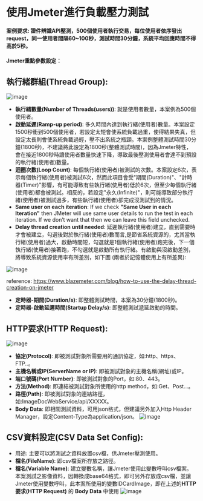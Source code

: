 # 使用Jmeter進行負載壓力測試 
#### 案例要求: 證件辨識API壓測，500個使用者執行交易，每位使用者依序發出request，同一使用者間隔60~100秒，測試時間30分鐘，系統平均回應時間不得高於5秒。

#### Jmeter重點參數設定：
## 執行緒群組(Thread Group):
![image](https://user-images.githubusercontent.com/14270012/84729556-949e2900-afc6-11ea-8f06-8f0a66d7d48e.png)
* **執行緒數量(Number of Threads(users))**: 就是使用者數量，本案例為500個使用者。
* **啟動延遲(Ramp-up period)**: 多久時間內達到執行緒(使用者)數量。本案設定1500秒衝到500個使用者，若設定太短會使系統負載過重，使得結果失真，但設定太長則會使系統負載過輕，壓不出系統之瓶頸。本案例整體測試時間30分鐘(1800秒)，不建議將此設定為1800秒(整體測試時間)，因為Jmeter特性，會在接近1800秒時讓使用者數量快速下降，導致最後壓測使用者會達不到預設的執行緒(使用者)數量。
* **迴圈次數(Loop Count)**: 每個執行緒(使用者)被測試的次數。本案設定6次，表示每個執行緒(使用者)被測試6次，然而此項目會受"期間(Duration)"、"計時器(Timer)"影響，有可能導致有些執行緒(使用者)低於6次，但至少每個執行緒(使用者)都會被測試。相反的，若設定"永久(Infinite)"，則可能導致部分執行緒(使用者)被測試過多，有些執行緒(使用者)卻完成沒測試到的情況。
* **Same user on each iteration**: If we check **"Same User in each Iteration"** then JMeter will use same user details to run the test in each iteration. If we don’t want that then we can leave this field unchecked.
* **Delay thread creation until needed**: 延遲執行緒(使用者)建立，直到需要時才會被建立，勾選後對於執行緒(使用者)數而言,是節省系統資源的，尤其當執行緒(使用者)過大，啟動時間短，勾選就是1個執行緒(使用者)跑完後，下一個執行緒(使用者)接著跑，不勾選就是啟動所有執行緒。有啟動與沒啟動差別，將導致系統資源使用率有所差別，如下圖 (兩者於記憶體使用上有所差異):

![image](https://user-images.githubusercontent.com/14270012/84728278-75ea6300-afc3-11ea-9e21-ae03c193f773.png)

reference: https://www.blazemeter.com/blog/how-to-use-the-delay-thread-creation-on-jmeter

* **定時器-期間(Duration/s)**: 即整體測試時間，本案為30分鐘(1800秒)。
* **定時器-啟動延遲時間(Startup Delay/s)**: 即整體測試遞延啟動的時間。

## HTTP要求(HTTP Request):
![image](https://user-images.githubusercontent.com/14270012/84729477-628cc700-afc6-11ea-9344-4bf6f0a6e30f.png)
* **協定(Protocol)**: 即被測試對象所需要用的通訊協定，如:http、https、FTP..。
* **主機名稱或IP(ServerName or IP)**: 即被測試對象的主機名稱(網址)或IP。
* **端口號碼(Port Number)**: 即被測試對象的Port，如:80、443。
* **方法(Method)**: 即連結被測試對象所使用的http method，如:Get、Post...。
* **路徑(Path)**: 即被測試對象的連結路徑，如:ImageDocWebService/api/XXXXX。
* **Body Data**: 即相關測試資料，可用json格式，但建議另外加入Http Header Manager，設定Content-Type為application/json。
![image](https://user-images.githubusercontent.com/14270012/84738132-ea310080-afdb-11ea-858d-2a2fb029c536.png)

## CSV資料設定(CSV Data Set Config): 
 * 用途: 主要可以將測試之資料放置csv檔，供Jmeter壓測使用。 
 * **檔名(FileName)**: 即csv檔案所存放之路徑。
 * **檔名(Variable Name)**: 建立變數名稱，讓Jmeter使用此變數呼叫csv檔案。本案測試之影像資料，因轉換成base64格式，即可另外存放成csv檔，並讓Jmeter使用變數呼叫，此本案所使用的變數IDCardImage，即在上述的**HTTP要求(HTTP Request)** 的 **Body Data** 中使用
 ![image](https://user-images.githubusercontent.com/14270012/84742635-55ca9c00-afe3-11ea-98e1-99ba01539f79.png)
